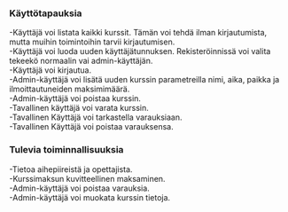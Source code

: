 ### Käyttötapauksia
-Käyttäjä voi listata kaikki kurssit. Tämän voi tehdä ilman kirjautumista, mutta muihin toimintoihin tarvii kirjautumisen.   
-Käyttäjä voi luoda uuden käyttäjätunnuksen. Rekisteröinnissä voi valita tekeekö normaalin vai admin-käyttäjän.  
-Käyttäjä voi kirjautua.  
-Admin-käyttäjä voi lisätä uuden kurssin parametreilla nimi, aika, paikka ja ilmoittautuneiden maksimimäärä.  
-Admin-käyttäjä voi poistaa kurssin.  
-Tavallinen käyttäjä voi varata kurssin.    
-Tavallinen Käyttäjä voi tarkastella varauksiaan.  
-Tavallinen Käyttäjä voi poistaa varauksensa.  

### Tulevia toiminnallisuuksia 
-Tietoa aihepiireistä ja opettajista.  
-Kurssimaksun kuvitteellinen maksaminen.  
-Admin-käyttäjä voi poistaa varauksia.  
-Admin-käyttäjä voi muokata kurssin tietoja.  


